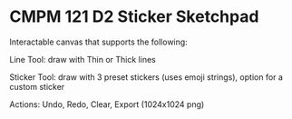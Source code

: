 # CMPM 121 D2 Sticker Sketchpad

Interactable canvas that supports the following:

Line Tool: draw with Thin or Thick lines

Sticker Tool: draw with 3 preset stickers (uses emoji strings), option for a custom sticker
	
Actions: Undo, Redo, Clear, Export (1024x1024 png)
